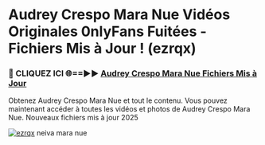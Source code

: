 # Audrey Crespo Mara Nue Vidéos Originales 0nlyFans Fuitées - Fichiers Mis à Jour ! (ezrqx)

<h3>🔴 CLIQUEZ ICI 🌐==►► <a href="https://tinyurl.com/2pmr4ezf" rel="nofollow">Audrey Crespo Mara Nue Fichiers Mis à Jour</a></h3>

Obtenez Audrey Crespo Mara Nue et tout le contenu. Vous pouvez maintenant accéder à toutes les vidéos et photos de Audrey Crespo Mara Nue. Nouveaux fichiers mis à jour 2025

[![ezrqx](https://i.imgur.com/6SNvagu.gif)](https://tinyurl.com/2pmr4ezf)
neiva mara nue